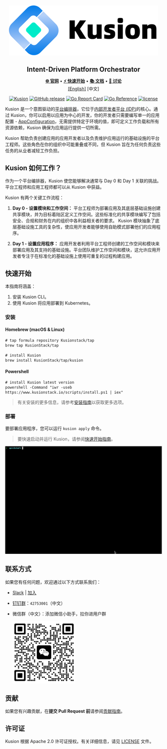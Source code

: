 <div align="center">
<p></p><p></p>
<p>
    <img  src="docs/logo.png">
</p>

<h1 style="font-size: 1.5em;">
    Intent-Driven Platform Orchestrator
</h1>

<p align="center">
  <a href="https://www.kusionstack.io/docs/" target="_blank"><b>🌐 官网</b></a> •
  <a href="https://www.kusionstack.io/docs/getting-started/getting-started-with-kusion-cli/deliver-quickstart" target="_blank"><b>⚡️ 快速开始</b></a> •
  <a href="https://www.kusionstack.io/docs/" target="_blank"><b>📚 文档</b></a> •
  <a href="https://github.com/orgs/KusionStack/discussions" target="_blank"><b>💬 讨论</b></a><br>
  <a href="https://github.com/KusionStack/kusion/blob/main/README.md" target="_blank">[English]</a>
  [中文]
</p>

[![Kusion](https://github.com/KusionStack/kusion/actions/workflows/release.yaml/badge.svg)](https://github.com/KusionStack/kusion/actions/workflows/release.yaml)
[![GitHub release](https://img.shields.io/github/release/KusionStack/kusion.svg)](https://github.com/KusionStack/kusion/releases)
[![Go Report Card](https://goreportcard.com/badge/github.com/KusionStack/kusion)](https://goreportcard.com/report/github.com/KusionStack/kusion)
[![Go Reference](https://pkg.go.dev/badge/github.com/KusionStack/kusion.svg)](https://pkg.go.dev/github.com/KusionStack/kusion)
[![license](https://img.shields.io/github/license/KusionStack/kusion.svg)](https://github.com/KusionStack/kusion/blob/main/LICENSE)

</div>

Kusion 是一个意图驱动的[平台编排器](https://internaldeveloperplatform.org/platform-orchestrators/)，它位于[内部开发者平台 (IDP)](https://internaldeveloperplatform.org/what-is-an-internal-developer-platform/)的核心。通过 Kusion，你可以启用以应用为中心的开发，你的开发者只需要编写单一的应用配置 - [AppConfiguration](https://www.kusionstack.io/docs/concepts/appconfigurations)，无需提供特定于环境的值，即可定义工作负载和所有资源依赖，Kusion 确保为应用运行提供一切所需。

Kusion 帮助负责创建应用的应用开发者以及负责维护应用运行的基础设施的平台工程师。这些角色在你的组织中可能重叠或不同，但 Kusion 旨在为任何负责这些任务的从业者减轻工作负担。

## Kusion 如何工作？

作为一个平台编排器，Kusion 使您能够解决通常与 Day 0 和 Day 1 关联的挑战。平台工程师和应用工程师都可以从 Kusion 中获益。

Kusion 有两个关键工作流程：
1. **Day 0 - 设置模块和工作空间：** 平台工程师为部署应用及其底层基础设施创建共享模块，并为目标着陆区定义工作空间。这些标准化的共享模块编写了包括安全、合规和财务在内的组织中各利益相关者的要求。
   Kusion 模块抽象了底层基础设施工具的复杂性，使应用开发者能够使用自助模式部署他们的应用程序。
   
2. **Day 1 - 设置应用程序：** 应用开发者利用平台工程师创建的工作空间和模块来部署应用及其支持的基础设施。平台团队维护工作空间和模块，这允许应用开发者专注于在标准化的基础设施上使用可重复的过程构建应用。

## 快速开始

本指南将涵盖：
1. 安装 Kusion CLI。
2. 使用 Kusion 将应用部署到 Kubernetes。

### 安装

#### Homebrew (macOS & Linux)

```shell
# tap formula repository Kusionstack/tap
brew tap KusionStack/tap

# install Kusion 
brew install KusionStack/tap/kusion
```

#### Powershell

```shell
# install Kusion latest version
powershell -Command "iwr -useb https://www.kusionstack.io/scripts/install.ps1 | iex"
```

> 有关安装的更多信息，请参考[安装指南](https://www.kusionstack.io/docs/getting-started/getting-started-with-kusion-cli/install-kusion)以获取更多选项。

### 部署

要部署应用程序，您可以运行 `kusion apply` 命令。
> 要快速启动并运行 Kusion，请参阅[快速开始指南](https://www.kusionstack.io/docs/getting-started/getting-started-with-kusion-cli/deliver-quickstart)。
>

![apply](https://raw.githubusercontent.com/KusionStack/kusionstack.io/main/static/img/docs/user_docs/getting-started/kusion_apply_quickstart.gif)


## 联系方式

如果您有任何问题，欢迎通过以下方式联系我们：
- [Slack](https://kusionstack.slack.com) | [加入](https://join.slack.com/t/kusionstack/shared_invite/zt-2drafxksz-VzCZZwlraHP4xpPeh_g8lg)
- [钉钉群](https://page.dingtalk.com/wow/dingtalk/act/en-home)：`42753001`（中文）
- 微信群（中文）：添加微信小助手，拉你进用户群

  <img src="docs/wx_spark.jpg" width="200" height="200"/>

## 贡献

如果您有兴趣贡献，在**提交 Pull Request 前**请参阅[贡献指南](CONTRIBUTING.md)。

## 许可证

Kusion 根据 Apache 2.0 许可证授权。有关详细信息，请见 [LICENSE](LICENSE) 文件。
